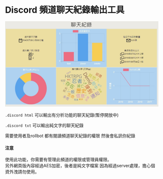 # Discord 頻道聊天紀錄輸出工具

![](<../.gitbook/assets/image (4).png>)

`.discord html` 可以輸出有分析功能的聊天紀錄(暫停開放中)

`.discord txt` 可以輸出純文字的聊天紀錄

需要使用者及rollbot 都有閱讀頻道聊天紀錄的權限 然後會私訊你紀錄

#### **注意**

使用此功能，你需要有管理此頻道的權限或管理員權限。\
另外網頁版內容經過AES加密，後者是純文字檔案 因為經過server處理，擔心個資外洩請勿使用。
